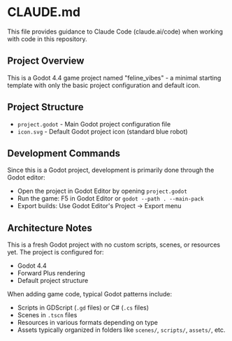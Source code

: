 # CLAUDE.md

This file provides guidance to Claude Code (claude.ai/code) when working with code in this repository.

## Project Overview

This is a Godot 4.4 game project named "feline_vibes" - a minimal starting template with only the basic project configuration and default icon.

## Project Structure

- `project.godot` - Main Godot project configuration file
- `icon.svg` - Default Godot project icon (standard blue robot)

## Development Commands

Since this is a Godot project, development is primarily done through the Godot editor:

- Open the project in Godot Editor by opening `project.godot`
- Run the game: F5 in Godot Editor or `godot --path . --main-pack`
- Export builds: Use Godot Editor's Project → Export menu

## Architecture Notes

This is a fresh Godot project with no custom scripts, scenes, or resources yet. The project is configured for:
- Godot 4.4
- Forward Plus rendering
- Default project structure

When adding game code, typical Godot patterns include:
- Scripts in GDScript (`.gd` files) or C# (`.cs` files)
- Scenes in `.tscn` files
- Resources in various formats depending on type
- Assets typically organized in folders like `scenes/`, `scripts/`, `assets/`, etc.